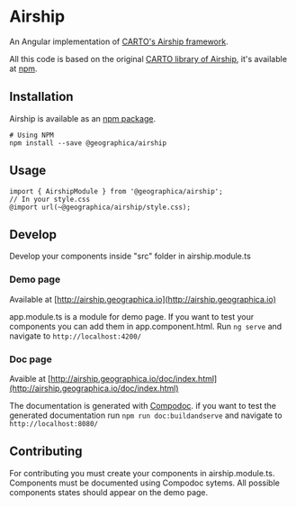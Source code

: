 # Airship

An Angular implementation of [CARTO's Airship framework](https://carto.com/airship).

All this code is based on the original [CARTO library of Airship](https://github.com/CartoDB/airship), it's available at [npm](https://www.npmjs.com/package/@carto/airship).


## Installation

Airship is available as an [npm package](https://www.npmjs.com/package/@geographica/airship).
```
# Using NPM
npm install --save @geographica/airship
```

## Usage

```
import { AirshipModule } from '@geographica/airship';
// In your style.css
@import url(~@geographica/airship/style.css);
```

## Develop

Develop your components inside "src" folder in airship.module.ts

### Demo page

Available at [http://airship.geographica.io](http://airship.geographica.io)

app.module.ts is a module for demo page. If you want to test your components you can add them in app.component.html.
Run `ng serve` and navigate to `http://localhost:4200/`

### Doc page

Avaible at  [http://airship.geographica.io/doc/index.html](http://airship.geographica.io/doc/index.html)

The documentation is generated with [Compodoc](https://compodoc.github.io/website/guides/getting-started.html). if you want to test the generated documentation run `npm run doc:buildandserve` and navigate to `http://localhost:8080/`

## Contributing

For contributing you must create your components in airship.module.ts. Components must be documented using Compodoc sytems. All possible components states should appear on the demo page.
